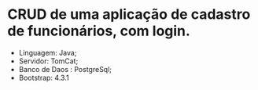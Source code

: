 # CRUD de uma aplicação de cadastro de funcionários, com login.

* Linguagem: Java;
* Servidor: TomCat;
* Banco de Daos : PostgreSql;
* Bootstrap: 4.3.1

